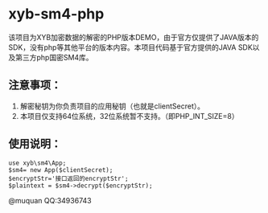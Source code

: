 # xyb-sm4-php
该项目为XYB加密数据的解密的PHP版本DEMO，由于官方仅提供了JAVA版本的SDK，没有php等其他平台的版本内容。本项目代码基于官方提供的JAVA SDK以及第三方php国密SM4库。
## 注意事项：
1. 解密秘钥为你负责项目的应用秘钥（也就是clientSecret）。
2. 本项目仅支持64位系统，32位系统暂不支持。（即PHP_INT_SIZE=8）
## 使用说明：
```
use xyb\sm4\App;
$sm4= new App($clientSecret);
$encryptStr='接口返回的encryptStr';
$plaintext = $sm4->decrypt($encryptStr);
```
@muquan    QQ:34936743
